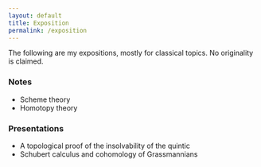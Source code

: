 ```yaml
---
layout: default
title: Exposition
permalink: /exposition
---
```


The following are my expositions, mostly for classical topics. No originality is claimed.

### Notes 
- Scheme theory
- Homotopy theory

### Presentations
- A topological proof of the insolvability of the quintic
- Schubert calculus and cohomology of Grassmannians